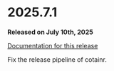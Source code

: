 # 2025.7.1

**Released on July 10th, 2025**

[Documentation for this release](https://cotainr.readthedocs.org/en/2025.7.1/)

Fix the release pipeline of cotainr.
